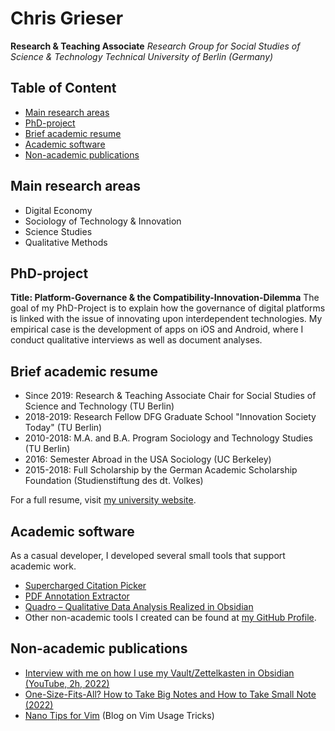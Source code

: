 # Chris Grieser
**Research & Teaching Associate**
*Research Group for Social Studies of Science & Technology
Technical University of Berlin (Germany)*

## Table of Content

<!-- toc -->

- [Main research areas](#main-research-areas)
- [PhD-project](#phd-project)
- [Brief academic resume](#brief-academic-resume)
- [Academic software](#academic-software)
- [Non-academic publications](#non-academic-publications)

<!-- tocstop -->

## Main research areas
- Digital Economy
- Sociology of Technology & Innovation
- Science Studies
- Qualitative Methods

## PhD-project
**Title: Platform-Governance & the Compatibility-Innovation-Dilemma**
The goal of my PhD-Project is to explain how the governance of digital platforms is linked with the issue of innovating upon interdependent technologies. My empirical case is the development of apps on iOS and Android, where I conduct qualitative interviews as well as document analyses.

## Brief academic resume
- Since 2019: Research & Teaching Associate Chair for Social Studies of Science
  and Technology (TU Berlin)
- 2018-2019: Research Fellow DFG Graduate School "Innovation Society Today" (TU
  Berlin)
- 2010-2018: M.A. and B.A. Program Sociology and Technology Studies (TU Berlin)
- 2016: Semester Abroad in the USA Sociology (UC Berkeley)
- 2015-2018: Full Scholarship by the German Academic Scholarship Foundation
  (Studienstiftung des dt. Volkes)

For a full resume, visit [my university website](https://www.tu.berlin/en/sos/about/team/christopher-grieser-ma).

## Academic software
As a casual developer, I developed several small tools that support academic
work.
- [Supercharged Citation
  Picker](https://github.com/chrisgrieser/alfred-bibtex-citation-picker)
- [PDF Annotation
  Extractor](https://github.com/chrisgrieser/pdf-annotation-extractor-alfred)
- [Quadro – Qualitative Data Analysis Realized in
  Obsidian](https://github.com/chrisgrieser/obsidian-quadro)
- Other non-academic tools I created can be found at [my GitHub
  Profile](https://github.com/chrisgrieser).

## Non-academic publications
- [Interview with me on how I use my Vault/Zettelkasten in Obsidian (YouTube,
  2h, 2022)](https://www.youtube.com/watch?v=DzJOJxDgQKc)
- [One-Size-Fits-All? How to Take Big Notes and How to Take Small Note
  (2022)](https://www.obsidianroundup.org/one-size-fits-all-how-to-take-big-notes-and-how-to-take-small-notes/)
- [Nano Tips for Vim](https://nanotipsforvim.prose.sh/) (Blog on Vim Usage
  Tricks)
